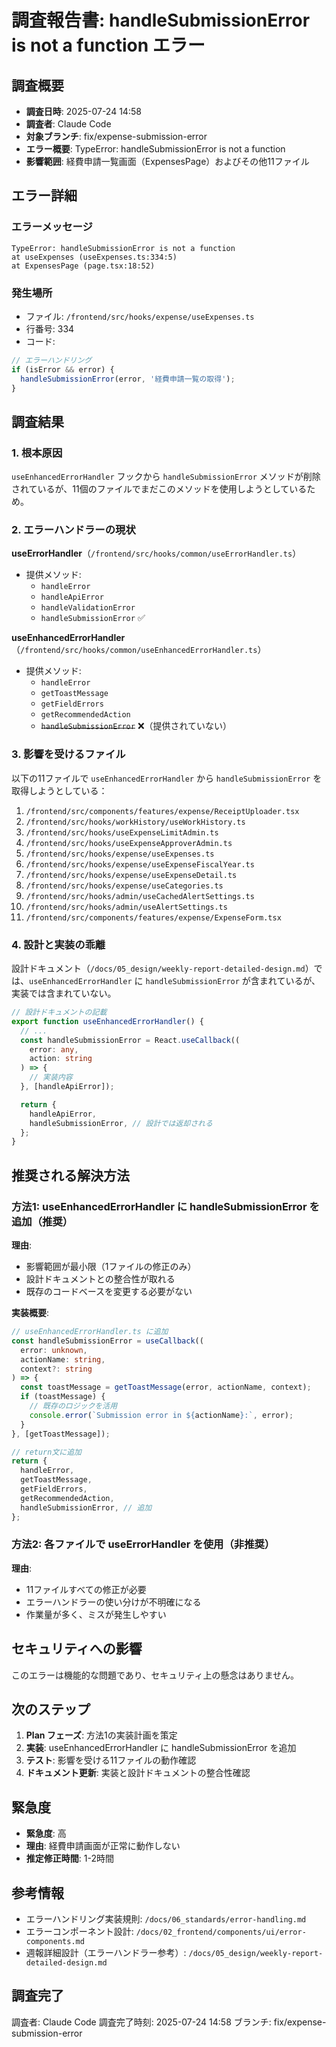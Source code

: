 # 調査報告書: handleSubmissionError is not a function エラー

## 調査概要

- **調査日時**: 2025-07-24 14:58
- **調査者**: Claude Code
- **対象ブランチ**: fix/expense-submission-error
- **エラー概要**: TypeError: handleSubmissionError is not a function
- **影響範囲**: 経費申請一覧画面（ExpensesPage）およびその他11ファイル

## エラー詳細

### エラーメッセージ
```
TypeError: handleSubmissionError is not a function
at useExpenses (useExpenses.ts:334:5)
at ExpensesPage (page.tsx:18:52)
```

### 発生場所
- ファイル: `/frontend/src/hooks/expense/useExpenses.ts`
- 行番号: 334
- コード:
```typescript
// エラーハンドリング
if (isError && error) {
  handleSubmissionError(error, '経費申請一覧の取得');
}
```

## 調査結果

### 1. 根本原因

`useEnhancedErrorHandler` フックから `handleSubmissionError` メソッドが削除されているが、11個のファイルでまだこのメソッドを使用しようとしているため。

### 2. エラーハンドラーの現状

**useErrorHandler**（`/frontend/src/hooks/common/useErrorHandler.ts`）
- 提供メソッド:
  - `handleError`
  - `handleApiError`
  - `handleValidationError`
  - `handleSubmissionError` ✅

**useEnhancedErrorHandler**（`/frontend/src/hooks/common/useEnhancedErrorHandler.ts`）
- 提供メソッド:
  - `handleError`
  - `getToastMessage`
  - `getFieldErrors`
  - `getRecommendedAction`
  - ~~`handleSubmissionError`~~ ❌（提供されていない）

### 3. 影響を受けるファイル

以下の11ファイルで `useEnhancedErrorHandler` から `handleSubmissionError` を取得しようとしている：

1. `/frontend/src/components/features/expense/ReceiptUploader.tsx`
2. `/frontend/src/hooks/workHistory/useWorkHistory.ts`
3. `/frontend/src/hooks/useExpenseLimitAdmin.ts`
4. `/frontend/src/hooks/useExpenseApproverAdmin.ts`
5. `/frontend/src/hooks/expense/useExpenses.ts`
6. `/frontend/src/hooks/expense/useExpenseFiscalYear.ts`
7. `/frontend/src/hooks/expense/useExpenseDetail.ts`
8. `/frontend/src/hooks/expense/useCategories.ts`
9. `/frontend/src/hooks/admin/useCachedAlertSettings.ts`
10. `/frontend/src/hooks/admin/useAlertSettings.ts`
11. `/frontend/src/components/features/expense/ExpenseForm.tsx`

### 4. 設計と実装の乖離

設計ドキュメント（`/docs/05_design/weekly-report-detailed-design.md`）では、`useEnhancedErrorHandler` に `handleSubmissionError` が含まれているが、実装では含まれていない。

```typescript
// 設計ドキュメントの記載
export function useEnhancedErrorHandler() {
  // ...
  const handleSubmissionError = React.useCallback((
    error: any,
    action: string
  ) => {
    // 実装内容
  }, [handleApiError]);

  return {
    handleApiError,
    handleSubmissionError, // 設計では返却される
  };
}
```

## 推奨される解決方法

### 方法1: useEnhancedErrorHandler に handleSubmissionError を追加（推奨）

**理由**:
- 影響範囲が最小限（1ファイルの修正のみ）
- 設計ドキュメントとの整合性が取れる
- 既存のコードベースを変更する必要がない

**実装概要**:
```typescript
// useEnhancedErrorHandler.ts に追加
const handleSubmissionError = useCallback((
  error: unknown,
  actionName: string,
  context?: string
) => {
  const toastMessage = getToastMessage(error, actionName, context);
  if (toastMessage) {
    // 既存のロジックを活用
    console.error(`Submission error in ${actionName}:`, error);
  }
}, [getToastMessage]);

// return文に追加
return {
  handleError,
  getToastMessage,
  getFieldErrors,
  getRecommendedAction,
  handleSubmissionError, // 追加
};
```

### 方法2: 各ファイルで useErrorHandler を使用（非推奨）

**理由**:
- 11ファイルすべての修正が必要
- エラーハンドラーの使い分けが不明確になる
- 作業量が多く、ミスが発生しやすい

## セキュリティへの影響

このエラーは機能的な問題であり、セキュリティ上の懸念はありません。

## 次のステップ

1. **Plan フェーズ**: 方法1の実装計画を策定
2. **実装**: useEnhancedErrorHandler に handleSubmissionError を追加
3. **テスト**: 影響を受ける11ファイルの動作確認
4. **ドキュメント更新**: 実装と設計ドキュメントの整合性確認

## 緊急度

- **緊急度**: 高
- **理由**: 経費申請画面が正常に動作しない
- **推定修正時間**: 1-2時間

## 参考情報

- エラーハンドリング実装規則: `/docs/06_standards/error-handling.md`
- エラーコンポーネント設計: `/docs/02_frontend/components/ui/error-components.md`
- 週報詳細設計（エラーハンドラー参考）: `/docs/05_design/weekly-report-detailed-design.md`

## 調査完了

調査者: Claude Code
調査完了時刻: 2025-07-24 14:58
ブランチ: fix/expense-submission-error